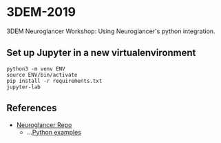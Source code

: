 # 3DEM-2019

3DEM Neuroglancer Workshop: Using Neuroglancer's python integration.

## Set up Jupyter in a new virtualenvironment

```
python3 -m venv ENV
source ENV/bin/activate
pip install -r requirements.txt
jupyter-lab
```

## References

* <a href="https://github.com/google/neuroglancer">Neuroglancer Repo</a>
  * ...<a href="https://github.com/google/neuroglancer/tree/master/python">Python examples</a>

